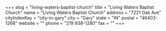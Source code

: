 +++
slug = "living-waters-baptist-church"
title = "Living Waters Baptist Church"
name = "Living Waters Baptist Church"
address = "7221 Oak Ave"
cityIndexKey = "city-in-gary"
city = "Gary"
state = "IN"
postal = "46403-1268"
website = ""
phone = "219 938-1280"
fax = ""
+++
